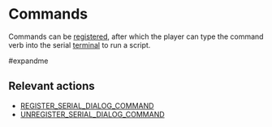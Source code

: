 # Commands

Commands can be [registered](actions/REGISTER_SERIAL_DIALOG_COMMAND), after which the player can type the command verb into the serial [terminal](hardware/terminal) to run a script.

#expandme

## Relevant actions

- [REGISTER_SERIAL_DIALOG_COMMAND](actions/REGISTER_SERIAL_DIALOG_COMMAND)
- [UNREGISTER_SERIAL_DIALOG_COMMAND](actions/UNREGISTER_SERIAL_DIALOG_COMMAND)
